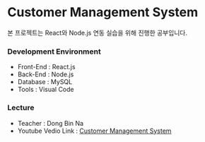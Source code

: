 # Customer Management System

본 프로젝트는 React와 Node.js 연동 실습을 위해 진행한 공부입니다.

### Development Environment

- Front-End : React.js
- Back-End : Node.js
- Database : MySQL
- Tools : Visual Code

### Lecture

- Teacher : Dong Bin Na
- Youtube Vedio Link : [Customer Management System](https://www.youtube.com/watch?v=_yEH9mczm3g&list=PLRx0vPvlEmdD1pSqKZiTihy5rplxecNpz)
